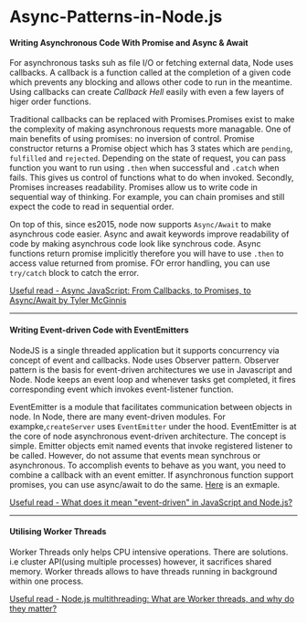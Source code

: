 # Async-Patterns-in-Node.js

#### Writing Asynchronous Code With Promise and Async & Await

For asynchronous tasks suh as file I/O or fetching external data, Node uses callbacks. A callback is a function called at the completion of a given code which prevents any blocking and allows other code to run in the meantime. Using callbacks can create *Callback Hell* easily with even a few layers of higer order functions. 

Traditional callbacks can be replaced with Promises.Promises exist to make the complexity of making asynchronous requests more managable. One of main benefits of using promises: no inversion of control. Promise constructor returns a Promise object which has 3 states which are `pending`, `fulfilled` and `rejected`. Depending on the state of request, you can pass function you want to run using `.then` when successful and `.catch` when fails. This gives us control of functions what to do when invoked. Secondly, Promises increases readability. Promises allow us to write code in sequential way of thinking. For example, you can chain promises and still expect the code to read in sequential order. 

On top of this, since es2015, node now supports `Async/Await` to make asynchrous code easier. Async and await keywords improve readability of code by making asynchrous code look like synchrous code. Async functions return promise implicitly therefore you will have to use `.then` to access value returned from promise. FOr error handling, you can use `try/catch` block to catch the error.  

[Useful read - Async JavaScript: From Callbacks, to Promises, to Async/Await by Tyler McGinnis
](https://tylermcginnis.com/async-javascript-from-callbacks-to-promises-to-async-await/)

---

#### Writing Event-driven Code with EventEmitters

NodeJS is a single threaded application but it supports concurrency via concept of event and callbacks. Node uses Observer pattern. Observer pattern is the basis for event-driven architectures we use in Javascript and Node. Node keeps an event loop and whenever tasks get completed, it fires corresponding event which invokes event-listener function.

EventEmitter is a module that facilitates communication between objects in node. In Node, there are many event-driven modules. For exampke,`createServer` uses `EventEmitter` under the hood.  EventEmitter is at the core of node asynchronous event-driven architecture. The concept is simple. Emitter objects emit named events that invoke registered listener to be called. However, do not assume that events mean synchrous or asynchronous. To accomplish events to behave as you want, you need to combine a callback with an event emitter. If asynchronous function support promises, you can use async/await to do the same. [Here](./events/eventEmitterAsync.js) is an exmaple.

[Useful read - What does it mean "event-driven" in JavaScript and Node.js?
](https://www.valentinog.com/blog/event/)


---

#### Utilising Worker Threads
Worker Threads only helps CPU intensive operations. There are solutions. i.e cluster API(using multiple processes) however, it sacrifices shared memory. Worker threads allows to have threads running in background within one process. 

[Useful read - Node.js multithreading: What are Worker threads, and why do they matter?](https://www.valentinog.com/blog/event/)
